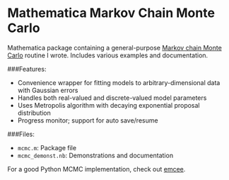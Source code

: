 Mathematica Markov Chain Monte Carlo
====================================
Mathematica package containing a general-purpose [Markov chain Monte Carlo](http://en.wikipedia.org/wiki/Markov_chain_Monte_Carlo) routine I wrote. Includes various examples and documentation.

###Features:

 * Convenience wrapper for fitting models to arbitrary-dimensional data with Gaussian errors
 * Handles both real-valued and discrete-valued model parameters
 * Uses Metropolis algorithm with decaying exponential proposal distribution
 * Progress monitor; support for auto save/resume


###Files:

 * `mcmc.m`: Package file
 * `mcmc_demonst.nb`: Demonstrations and documentation


 For a good Python MCMC implementation, check out [emcee](http://dan.iel.fm/emcee).
